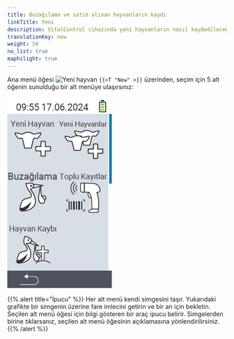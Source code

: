 ```yaml
---
title: Buzağılama ve satın alınan hayvanların kaydı
linkTitle: Yeni
description: VitalControl cihazında yeni hayvanların nasıl kaydedileceği.
translationKey: new
weight: 50
no_list: true
maphilight: true
---
```

Ana menü öğesi <img src="/icons/main/new-animal.svg" width="35" align="bottom" alt="Yeni hayvan" /> `{{<T "New" >}}` üzerinden, seçim için 5 alt öğenin sunulduğu bir alt menüye ulaşırsınız:

<img src="images/neuen.png" alt="VitalControl Yeni" title="Yeni" usemap="#workmap" class="maphilight" />

<map name="workmap">
  <area shape="rect" coords="3,40,116,160" alt="Yeni hayvan" title="VitalControl cihazını kullanarak yeni bir hayvanın nasıl kaydedileceği&#10;Fare tıklaması: dokümantasyonu aç" href="/en/docs/new/animal/">
  <area shape="rect" coords="3,160,116,280" alt="Buzağılama" title="VitalControl cihazını kullanarak yeni bir buzağılama nasıl kaydedileceği&#10;Fare tıklaması: dokümantasyonu aç" href="/en/docs/new/calving/">
  <area shape="rect" coords="3,280,116,399" alt="Hayvan kaybı" title="VitalControl cihazını kullanarak bir hayvan kaybının nasıl kaydedileceği&#10;Fare tıklaması: dokümantasyonu aç" href="/en/docs/new/animal-loss/">

  <area shape="rect" coords="116,40,230,160" alt="Yeni hayvanlar" title="Tek bir işlemle VitalControl cihazında birden fazla yeni hayvan nasıl oluşturulacağı&#10;Fare tıklaması: dokümantasyonu aç" href="/en/docs/new/animals/">
  <area shape="rect" coords="116,160,230,280" alt="Toplu kayıt" title="Barkod tarayıcıyı kullanarak çeşitli hayvanları kaydedin&#10;Fare tıklaması: dokümantasyonu aç" href="/en/docs/new/bulk-recording/">

  <area shape="rect" coords="1,401,100,439" alt="Geri" title="Bir seviye geri git&#10;Fare tıklaması: dokümantasyona git" href="/en/docs/menu/mainmenu/">
</map>

{{% alert title="İpucu" %}}
Her alt menü kendi simgesini taşır. Yukarıdaki grafikte bir simgenin üzerine fare imlecini getirin ve bir an için bekletin. Seçilen alt menü öğesi için bilgi gösteren bir araç ipucu belirir. Simgelerden birine tıklarsanız, seçilen alt menü öğesinin açıklamasına yönlendirilirsiniz.
{{% /alert %}}


